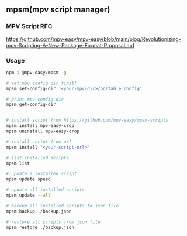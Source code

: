 ## mpsm(mpv script manager)

### MPV Script RFC

https://github.com/mpv-easy/mpv-easy/blob/main/blog/Revolutionizing-mpv-Scripting-A-New-Package-Format-Proposal.md


### Usage

```bash
npm i @mpv-easy/mpsm -g

# set mpv config dir first!
mpsm set-config-dir '<your-mpv-dir>/portable_config'

# print mpv config dir
mpsm get-config-dir


# install script from https://github.com/mpv-easy/mpsm-scripts
mpsm install mpv-easy-crop
mpsm uninstall mpv-easy-crop

# install script from url
mpsm install "<your-script-url>"

# list installed scripts
mpsm list

# update a installed script
mpsm update speed

# update all installed scripts
mpsm update --all

# backup all installed scripts to json file
mpsm backup ./backup.json

# restore all scripts from json file
mpsm restore ./backup.json
```

